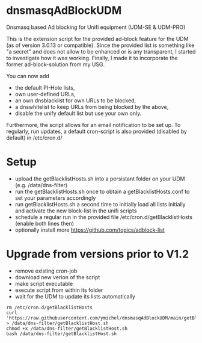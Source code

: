 # dnsmasqAdBlockUDM
Dnsmasq based Ad blocking for Unifi equipment (UDM-SE & UDM-PRO)

This is the extension script for the provided ad-block feature for the UDM (as of version 3.0.13 or compatible).
Since the provided list is something like "a secret" and does not allow to be enhanced or is any transparent, I started to investigate how it was working.
Finally, I made it to incorporate the former ad-block-solution from my USG.

You can now add 
- the default PI-Hole lists, 
- own user-defined URLs, 
- an own dnsblacklist for own URLs to be blocked,
- a dnswhitelist to keep URLs from being blocked by the above,
- disable the unify default list but use your own only.

Furthermore, the script allows for an email notification to be set up.
To regularly, run updates, a default cron-script is also provided (disabled by default) in /etc/cron.d/

# Setup
- upload the getBlacklistHosts.sh into a persistant folder on your UDM (e.g. /data/dns-filter)
- run the getBlacklistHosts.sh once to obtain a getBlacklistHosts.conf to set your parameters accordingly
- run getBlacklistHosts.sh a second time to initially load all lists initially and activate the new block-list in the unifi scripts
- schedule a regular run in the provided file /etc/cron.d/getBlacklistHosts (enable both lines then)
- optionally install more https://github.com/topics/adblock-list

# Upgrade from versions prior to V1.2
- remove existing cron-job 
- download new verion of the script 
- make script executable 
- execute script from within its folder 
- wait for the UDM to update its lists automatically

```
rm /etc/cron.d/getBlacklistHosts
curl 'https://raw.githubusercontent.com/ymichel/dnsmasqAdBlockUDM/main/getBlacklistHosts.sh' > /data/dns-filter/getBlacklistHost.sh
chmod +x /data/dns-filter/getBlacklistHost.sh
bash /data/dns-filter/getBlacklistHost.sh
```
